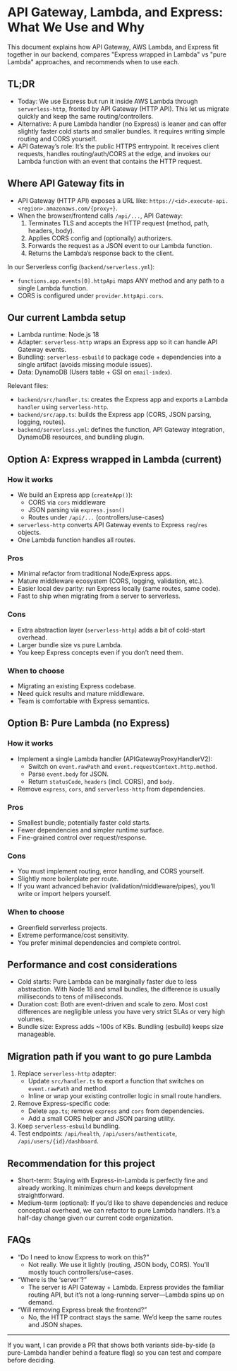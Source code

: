 # API Gateway, Lambda, and Express: What We Use and Why

This document explains how API Gateway, AWS Lambda, and Express fit together in our backend, compares "Express wrapped in Lambda" vs "pure Lambda" approaches, and recommends when to use each.

## TL;DR
- Today: We use Express but run it inside AWS Lambda through `serverless-http`, fronted by API Gateway (HTTP API). This let us migrate quickly and keep the same routing/controllers.
- Alternative: A pure Lambda handler (no Express) is leaner and can offer slightly faster cold starts and smaller bundles. It requires writing simple routing and CORS yourself.
- API Gateway’s role: It’s the public HTTPS entrypoint. It receives client requests, handles routing/auth/CORS at the edge, and invokes our Lambda function with an event that contains the HTTP request.

## Where API Gateway fits in
- API Gateway (HTTP API) exposes a URL like: `https://<id>.execute-api.<region>.amazonaws.com/{proxy+}`.
- When the browser/frontend calls `/api/...`, API Gateway:
  1. Terminates TLS and accepts the HTTP request (method, path, headers, body).
  2. Applies CORS config and (optionally) authorizers.
  3. Forwards the request as a JSON event to our Lambda function.
  4. Returns the Lambda’s response back to the client.

In our Serverless config (`backend/serverless.yml`):
- `functions.app.events[0].httpApi` maps ANY method and any path to a single Lambda function.
- CORS is configured under `provider.httpApi.cors`.

## Our current Lambda setup
- Lambda runtime: Node.js 18
- Adapter: `serverless-http` wraps an Express app so it can handle API Gateway events.
- Bundling: `serverless-esbuild` to package code + dependencies into a single artifact (avoids missing module issues).
- Data: DynamoDB (Users table + GSI on `email-index`).

Relevant files:
- `backend/src/handler.ts`: creates the Express app and exports a Lambda `handler` using `serverless-http`.
- `backend/src/app.ts`: builds the Express app (CORS, JSON parsing, logging, routes).
- `backend/serverless.yml`: defines the function, API Gateway integration, DynamoDB resources, and bundling plugin.

## Option A: Express wrapped in Lambda (current)

### How it works
- We build an Express app (`createApp()`):
  - CORS via `cors` middleware
  - JSON parsing via `express.json()`
  - Routes under `/api/...` (controllers/use-cases)
- `serverless-http` converts API Gateway events to Express `req`/`res` objects.
- One Lambda function handles all routes.

### Pros
- Minimal refactor from traditional Node/Express apps.
- Mature middleware ecosystem (CORS, logging, validation, etc.).
- Easier local dev parity: run Express locally (same routes, same code).
- Fast to ship when migrating from a server to serverless.

### Cons
- Extra abstraction layer (`serverless-http`) adds a bit of cold-start overhead.
- Larger bundle size vs pure Lambda.
- You keep Express concepts even if you don’t need them.

### When to choose
- Migrating an existing Express codebase.
- Need quick results and mature middleware.
- Team is comfortable with Express semantics.

## Option B: Pure Lambda (no Express)

### How it works
- Implement a single Lambda handler (APIGatewayProxyHandlerV2):
  - Switch on `event.rawPath` and `event.requestContext.http.method`.
  - Parse `event.body` for JSON.
  - Return `statusCode`, `headers` (incl. CORS), and `body`.
- Remove `express`, `cors`, and `serverless-http` from dependencies.

### Pros
- Smallest bundle; potentially faster cold starts.
- Fewer dependencies and simpler runtime surface.
- Fine-grained control over request/response.

### Cons
- You must implement routing, error handling, and CORS yourself.
- Slightly more boilerplate per route.
- If you want advanced behavior (validation/middleware/pipes), you’ll write or import helpers yourself.

### When to choose
- Greenfield serverless projects.
- Extreme performance/cost sensitivity.
- You prefer minimal dependencies and complete control.

## Performance and cost considerations
- Cold starts: Pure Lambda can be marginally faster due to less abstraction. With Node 18 and small bundles, the difference is usually milliseconds to tens of milliseconds.
- Duration cost: Both are event-driven and scale to zero. Most cost differences are negligible unless you have very strict SLAs or very high volumes.
- Bundle size: Express adds ~100s of KBs. Bundling (esbuild) keeps size manageable.

## Migration path if you want to go pure Lambda
1. Replace `serverless-http` adapter:
   - Update `src/handler.ts` to export a function that switches on `event.rawPath` and method.
   - Inline or wrap your existing controller logic in small route handlers.
2. Remove Express-specific code:
   - Delete `app.ts`; remove `express` and `cors` from dependencies.
   - Add a small CORS helper and JSON parsing utility.
3. Keep `serverless-esbuild` bundling.
4. Test endpoints: `/api/health`, `/api/users/authenticate`, `/api/users/{id}/dashboard`.

## Recommendation for this project
- Short-term: Staying with Express-in-Lambda is perfectly fine and already working. It minimizes churn and keeps development straightforward.
- Medium-term (optional): If you’d like to shave dependencies and reduce conceptual overhead, we can refactor to pure Lambda handlers. It’s a half-day change given our current code organization.

## FAQs
- “Do I need to know Express to work on this?”
  - Not really. We use it lightly (routing, JSON body, CORS). You’ll mostly touch controllers/use-cases.
- “Where is the ‘server’?”
  - The server is API Gateway + Lambda. Express provides the familiar routing API, but it’s not a long-running server—Lambda spins up on demand.
- “Will removing Express break the frontend?”
  - No, the HTTP contract stays the same. We’d keep the same routes and JSON shapes.

---

If you want, I can provide a PR that shows both variants side-by-side (a pure-Lambda handler behind a feature flag) so you can test and compare before deciding.
